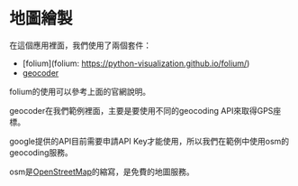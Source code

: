 # 地圖繪製

在這個應用裡面，我們使用了兩個套件：

* [folium](folium: https://python-visualization.github.io/folium/)
* [geocoder](https://geocoder.readthedocs.io/)

folium的使用可以參考上面的官網說明。

geocoder在我們範例裡面，主要是要使用不同的geocoding API來取得GPS座標。

google提供的API目前需要申請API Key才能使用，所以我們在範例中使用osm的geocoding服務。

osm是[OpenStreetMap](https://www.openstreetmap.org/)的縮寫，是免費的地圖服務。

